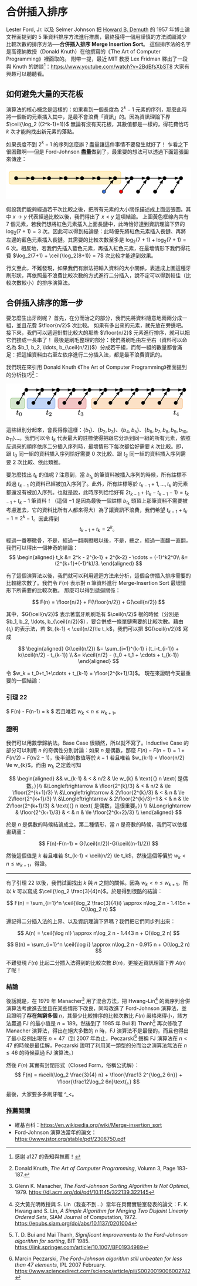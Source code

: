 # 合併插入排序

Lester Ford, Jr. 以及 Selmer Johnson 把 [Howard B. Demuth](https://www.uidaho.edu/engr/departments/ece/our-people/emeriti/howard-demuth) 的 1957 年博士論文裡面提到的 5 筆資料排序方法進行推廣，最終獲得一個用謹慎的方法試圖減少比較次數的排序方法──**合併插入排序 Merge Insertion Sort**。
這個排序法的名字是高德納教授（Donald Knuth）在他撰寫的《The Art of Computer Programming》裡面取的。
附帶一提，最近 MIT 教授 Lex Fridman 釋出了一段與 Knuth 的訪談[^1]：https://www.youtube.com/watch?v=2BdBfsXbST8 大家有興趣可以聽聽看。

## 如何避免大量的天花板

演算法的核心概念是這樣的：如果看到一個長度為 $2^k-1$ 元素的序列，那麼此時將一個新的元素插入其中，是最不會浪費「資訊」的。因為資訊理論下界 $\ceil{\log_2 ((2^k-1)+1)}$ 無論有沒有天花板，其數值都是一樣的，得花費恰巧 $k$ 次才能夠找出新元素的落點。

如果長度不到 $2^k-1$ 的序列怎麼辦？盡量讓這件事情不要發生就好了！
乍看之下很困難啊──但是 Ford-Johnson **盡量**做到了，最重要的想法可以透過下面這張圖來傳達：

![](./merge-insertion-sort1.png)

假設我們能夠經過若干次比較之後，把所有元素的大小關係描述成上面這張圖。其中 $x\to y$ 代表經過比較以後，我們得出了 $x < y$ 這項結論。
上圖黃色框線內共有 7 個元素，若我們想將紅色元素插入上面長鏈中，此時恰好達到資訊理論下界的 $\log_2(7+1) = 3$ 次。因此可以得到結論是：此時優先將紅色元素插入長鏈、再將左邊的藍色元素插入長鏈。其需要的比較次數至多是 $\log_2(7+1) + \log_2(7+1) = 6$ 次。相反地，若我們先插入藍色元素，再插入紅色元素，在最壞情形下我們得花費 $\log_2(7+1) + \ceil{\log_2(8+1)} = 7$ 次比較才能達到效果。

行文至此，不難發現，如果我們有辦法把輸入資料的大小關係，表達成上圖這種牙刷形狀，再依照最不浪費比較次數的方式進行二分插入，說不定可以得到較佳（比較次數較小）的排序演算法。

## 合併插入排序的第一步

要怎麼生出牙刷呢？
首先，在分而治之的部分，我們先將資料隨意地兩兩分成一組，並且花費 $\floor{n/2}$ 次比較。
如果有多出來的元素，就先放在旁邊吧。
接下來，我們可以遞迴針對比較大的那些 $\floor{n/2}$ 元素進行排序，就可以把它們接成一長串了！
最後是刷毛整理的部分：我們將刷毛由左至右（資料可以命名為 $b_1, b_2, \ldots, b_{\ceil{n/2}}$）分成若干組，而每一組的數量都會滿足：把這組資料由右至左依序進行二分插入法，都是最不浪費資訊的。

我們現在來引用 Donald Knuth 《The Art of Computer Programming》裡面提到的分析技巧[^2]：

![](./merge-insertion-sort2.png)

這些組別分起來，會長得像這樣：$\{b_1\}$、$\{b_2, b_3\}$、$\{b_4, b_5\}$、$\{b_6, b_7, b_8, b_9, b_{10}, b_{11}\}$…。我們可以令 $t_k$ 代表最大的註標使得把跟它分派到同一組的所有元素，依照反過來的順序依序二分插入序列時，最壞情形下每次都恰好需要 $k$ 次比較。即，跟 $t_0$ 同一組的資料插入序列恰好需要 0 次比較、跟 $t_2$ 同一組的資料插入序列需要 2 次比較、依此類推。

要怎麼找出 $t_k$ 的值呢？注意到，當 $b_{t_k}$ 的筆資料被插入序列的時候，所有註標不超過 $t_{k-1}$ 的資料已經被加入序列了。此外，所有註標等於 $t_{k-1}+1, \ldots, t_k$ 的元素都還沒有被加入序列。也就是說，此時序列恰恰好有 $2t_{k-1}+(t_k-t_{k-1}-1) = t_{k-1}+t_k-1$ 筆資料！（這個 $-1$ 是因為最後一個註標 $b_{t_k}$ 頭頂上那筆資料不需要被考慮進去，它的資料比所有人都來得大）為了讓資訊不浪費，我們希望 $t_{k-1}+t_k-1 = 2^k-1$。因此得到
$$
t_{k-1} + t_k = 2^k\text{。}
$$
經過一番寒徹骨，不是，經過一翻兩瞪眼以後，不是，總之，經過一直翻一直翻，我們可以得出一個神奇的結論：
$$
\begin{aligned}
t_k &= 2^k - 2^{k-1} + 2^{k-2} - \cdots + (-1)^k2^0\\
 &= (2^{k+1}+(-1)^k)/3.
 \end{aligned}
$$

有了這個演算法以後，我們就可以利用遞迴方法來分析，這個合併插入排序需要的比較總次數了。我們令 $F(n)$ 表示對 $n$ 筆資料進行 Merge-Insertion Sort 最壞情形下所需要的比較次數。
那麼可以得到遞迴關係：

$$
F(n) = \floor{n/2} + F(\floor{n/2}) + G(\ceil{n/2})
$$

其中，$G(\ceil{n/2})$ 表示著當牙刷刷毛有 $\ceil{n/2}$ 根的時候（分別是 $b_1, b_2, \ldots, b_{\ceil{n/2}}$），要合併成一條單鏈需要的比較次數。藉由 $\{t_i\}$ 的表示法，若 $t_{k-1} < \ceil{n/2}\le t_k$，我們可以把 $G(\ceil{n/2})$ 寫成

$$
\begin{aligned}
G(\ceil{n/2}) &= \sum_{i=1}^{k-1} i (t_i-t_{i-1}) + k(\ceil{n/2} - t_{k-1}) \\
&= k\ceil{n/2} - (t_0 + t_1 + \cdots + t_{k-1})
\end{aligned}
$$

令 $w_k = t_0+t_1+\cdots + t_{k-1} = \floor{2^{k+1}/3}$。
現在來證明今天最重要的一個結論：

### 引理 22

$ F(n) - F(n-1) = k $ 若且唯若 $w_k < n \le w_{k+1}$。

### 證明

我們可以用數學歸納法。Base Case 很顯然，所以就不寫了。Inductive Case 的部分可以利用 $n$ 的奇偶性分別討論：如果 $n$ 是偶數，那麼 $F(n)-F(n-1) = 1+F(n/2)-F(n/2-1)$，後半部的數值等於 $k-1$ 若且唯若 $w_{k-1} < \floor{n/2} \le w_{k}$。而由 $w_k$ 之定義可知 

$$
\begin{aligned}
&& w_{k-1} & < & n/2 & \le   w_{k}  & \text{（} n \text{ 是偶數。）}\\
&\Longleftrightarrow & \floor{2^{k}/3} & < & n/2 & \le  \floor{2^{k+1}/3} \\
&\Longleftrightarrow & 2\floor{2^{k}/3} & < & n & \le  2\floor{2^{k+1}/3} \\
&\Longleftrightarrow & 2\floor{2^{k}/3}+1 & < & n & \le  2\floor{2^{k+1}/3} & \text{（} n \text{ 是偶數，這很重要。）} \\
&\Longrightarrow & \floor{2^{k+1}/3} & < & n & \le  \floor{2^{k+2}/3} \\
\end{aligned}
$$

於是 $n$ 是偶數的時候結論成立。第二種情形，當 $n$ 是奇數的時候，我們可以依樣畫葫蘆：

$$
F(n)-F(n-1) = G(\ceil{n/2})-G(\ceil{(n-1)/2})
$$

然後這個值是 $k$ 若且唯若 $t_{k-1} < \ceil{n/2} \le t_k$，然後這個等價於 $w_k < n\le w_{k+1}$，得證。

-----

有了引理 22 以後，我們試圖找出 $k$ 與 $n$ 之間的關係。因為 $w_k < n \le w_{k+1}$，所以 $k$ 可以寫成 $\ceil{\log_2 \frac{3}{4}n}$。於是得到很酷的結論：

$$
F(n) = \sum_{i=1}^n \ceil{\log_2 \frac{3}{4}i} \approx n\log_2 n - 1.415n + O(\log_2 n)
$$

還記得二分插入法的上界、以及資訊理論下界嗎？我們把它們同步列出來：

$$
A(n) = \ceil{\log n!}  \approx n\log_2 n - 1.443 n + O(\log_2 n)
$$

$$
B(n) = \sum_{i=1}^n \ceil{\log i} \approx n\log_2 n - 0.915 n + O(\log_2 n)
$$

不難發現 $F(n)$ 比起二分插入法得到的比較次數 $B(n)$，更接近資訊理論下界 $A(n)$ 了呢！

### 結論

後話就是，在 1979 年 Manacher[^3] 用了混合方法，把 Hwang-Lin[^5] 的兩序列合併演算法考慮進去並且在某些情形下改良，同時改進了 Ford-Johnson 演算法，並且證明了**存在無窮多個** $n$，其最少比較排序的比較次數比 $F(n)$ 嚴格來得小，該方法贏過 FJ 的最小值是 $n=189$。然後到了 1985 年 Bui 和 Thanh[^4] 再次修改了 Manacher 演算法，得出在絕大多數的 $n$ 時，FJ 演算法不是最優的。而且也得出了最小反例出現在 $n=47$（到 2007 年為止，Peczarski[^6] 聲稱 FJ 演算法在 $n<47$ 的時候是最佳解，Peczarski 證明了利用某一類型的分而治之演算法無法在 $n\le 46$ 的時候贏過 FJ 演算法。）

然後 $F(n)$ 其實有封閉形式（Closed Form，俗稱公式解）：
$$
F(n) = n\ceil{\log_2 \frac{3}{4} n} + \floor{\frac13 2^{\log_2 6n}} + \floor{\frac12\log_2 6n}\text{。}
$$

最後，大家要多多刷牙喔 ^_<。

### 推薦閱讀

* 維基百科：https://en.wikipedia.org/wiki/Merge-insertion_sort
* Ford-Johnson 演算法當年的論文：https://www.jstor.org/stable/pdf/2308750.pdf

[^1]: 感謝 a127 的告知與推薦！
[^2]: Donald Knuth, _The Art of Computer Programming_, Volumn 3, Page 183-187.
[^3]: Glenn K. Manacher, _The Ford-Johnson Sorting Algorithm Is Not Optimal_, 1979. https://dl.acm.org/doi/pdf/10.1145/322139.322145
[^4]: T. D. Bui and Mai Thanh, _Significant improvements to the Ford-Johnson algorithm for sorting_, BIT 1985. https://link.springer.com/article/10.1007/BF01934989
[^5]: 交大黃光明教授與 S. Lin（我查不到…）當年在貝爾實驗室發表的論文：F. K. Hwang and S. Lin, _A Simple Algorithm for Merging Two Disjoint Linearly Ordered Sets_, SIAM Journal of Computation, 1972. https://epubs.siam.org/doi/abs/10.1137/0201004
[^6]: Marcin Peczarski, _The Ford–Johnson algorithm still unbeaten for less than 47 elements_, IPL 2007 February. https://www.sciencedirect.com/science/article/pii/S0020019006002742
